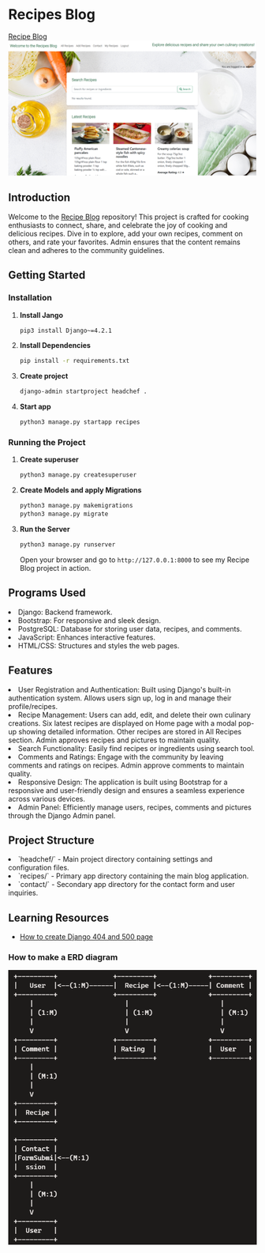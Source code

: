 # Recipes Blog 

[Recipe Blog](https://django-recipes-blog-489bc206e230.herokuapp.com/)<br>
<img src="readMe images\home page.png">

## Introduction

Welcome to the [Recipe Blog](https://django-recipes-blog-489bc206e230.herokuapp.com/) repository! This project is crafted for cooking enthusiasts to connect, share, and celebrate the joy of cooking and delicious recipes. Dive in to explore, add your own recipes, comment on others, and rate your favorites. Admin ensures that the content remains clean and adheres to the community guidelines.

## Getting Started


### Installation

1. **Install Jango**

    ```bash
    pip3 install Django~=4.2.1
    ```

2. **Install Dependencies**
    ```bash
    pip install -r requirements.txt
    ```

3. **Create project**
    ```bash
    django-admin startproject headchef .
    ```
4. **Start app**
    ```bash
    python3 manage.py startapp recipes
    ```

### Running the Project
1. **Create superuser**
    ```bash
    python3 manage.py createsuperuser
    ```

2. **Create Models and apply Migrations**
    ```bash
    python3 manage.py makemigrations
    python3 manage.py migrate
    ```

3. **Run the Server**
    ```bash
    python3 manage.py runserver
    ```
    Open your browser and go to `http://127.0.0.1:8000` to see my Recipe Blog project in action.

## Programs Used
<li>Django: Backend framework.</li>

<li>Bootstrap: For responsive and sleek design.</li>

<li>PostgreSQL: Database for storing user data, recipes, and comments.</li>

<li>JavaScript: Enhances interactive features.</li>

<li>HTML/CSS: Structures and styles the web pages.
</li>

## Features
<li>User Registration and Authentication: Built using Django's built-in authentication system. Allows users sign up, log in and manage their profile/recipes.</li>

<li>Recipe Management: Users can add, edit, and delete their own culinary creations. Six latest recipes are displayed on Home page with a modal pop-up showing detailed information. Other recipes are stored in All Recipes section. Admin approves recipes and pictures to maintain quality.</li>

<li>Search Functionality: Easily find recipes or ingredients using search tool.</li>

<li>Comments and Ratings: Engage with the community by leaving comments and ratings on recipes. Admin approve comments to maintain quality.</li>

<li>Responsive Design: The application is built using Bootstrap for a responsive and user-friendly design and ensures a seamless experience across various devices.</li>

<li>Admin Panel: Efficiently manage users, recipes, comments and pictures through the Django Admin panel.</li>

## Project Structure
<li>`headchef/` - Main project directory containing settings and configuration files.</li>
<li>`recipes/` - Primary app directory containing the main blog application.</li>
<li>`contact/` - Secondary app directory for the contact form and user inquiries.</li>

## Learning Resources

- [How to create Django 404 and 500 page](https://learndjango.com/tutorials/customizing-django-404-and-500-error-pages)

### How to make a ERD diagram 
<img src="readMe images\diagram.png">

